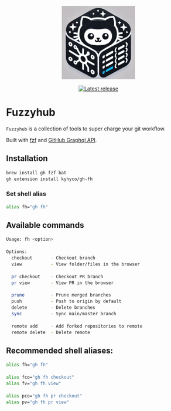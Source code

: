 <p align="center">
    <picture>
        <source media="(prefers-color-scheme: dark)" srcset="./logo.png">
        <img alt="fuzzyhub-logo" src="./logo.png" width="200px">
    </picture>
</p>

<p align="center">
    <a href="https://github.com/kyhyco/gh-fh/releases/latest">
        <img alt="Latest release" src="https://img.shields.io/github/v/release/kyhyco/gh-fh?style=for-the-badge&logo=starship&color=C9CBFF&logoColor=D9E0EE&labelColor=302D41&include_prerelease&sort=semver&_cache_bust=" />
    </a>
</p>

# Fuzzyhub

`Fuzzyhub` is a collection of tools to super charge your git workflow.

Built with [fzf](https://github.com/junegunn/fzf) and [GitHub Graphql API](https://docs.github.com/en/graphql/guides).

## Installation

```bash
brew install gh fzf bat
gh extension install kyhyco/gh-fh
```

### Set shell alias
```bash
alias fh="gh fh"
```

## Available commands

```bash
Usage: fh <option>

Options:
  checkout       - Checkout branch
  view           - View folder/files in the browser

  pr checkout    - Checkout PR branch
  pr view        - View PR in the browser

  prune          - Prune merged branches
  push           - Push to origin by default
  delete         - Delete branches
  sync           - Sync main/master branch

  remote add     - Add forked repositories to remote
  remote delete  - Delete remote
```

## Recommended shell aliases:

```bash
alias fh="gh fh"

alias fco="gh fh checkout"
alias fv="gh fh view"

alias pco="gh fh pr checkout"
alias pv="gh fh pr view"
```
